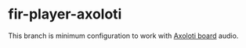 # fir-player-axoloti

This branch is minimum configuration to work with [Axoloti board](http://www.axoloti.com/) audio.
